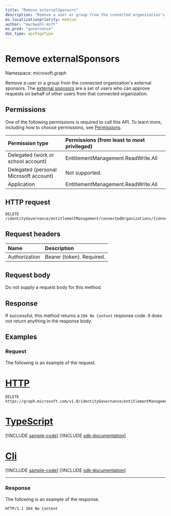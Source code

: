 ```yaml
---
title: "Remove externalSponsors"
description: "Remove a user or group from the connected organization's external sponsors."
ms.localizationpriority: medium
author: "markwahl-msft"
ms.prod: "governance"
doc_type: apiPageType
---
```


# Remove externalSponsors

Namespace: microsoft.graph

Remove a user or a group from the connected organization's external sponsors. The [external sponsors](../resources/externalsponsors.md) are a set of users who can approve requests on behalf of other users from that connected organization.


## Permissions
One of the following permissions is required to call this API. To learn more, including how to choose permissions, see [Permissions](/graph/permissions-reference).

|Permission type      | Permissions (from least to most privileged)              |
|:--------------------|:---------------------------------------------------------|
|Delegated (work or school account)     | EntitlementManagement.ReadWrite.All |
|Delegated (personal Microsoft account) | Not supported.    |
|Application | EntitlementManagement.ReadWrite.All |

## HTTP request
<!-- { "blockType": "ignored" } -->
```http
DELETE /identityGovernance/entitlementManagement/connectedOrganizations/{connectedOrganizationId}/externalSponsors/{id}/$ref
```
## Request headers
| Name       | Description|
|:---------------|:----------|
| Authorization  | Bearer {token}. Required. |

## Request body
Do not supply a request body for this method.

## Response
If successful, this method returns a `204 No Content` response code. It does not return anything in the response body.


## Examples

### Request

The following is an example of the request.


# [HTTP](#tab/http)
<!-- {
  "blockType": "request",
  "name": "delete_externalsponsor_from_connectedorganization"
}
-->
``` http
DELETE https://graph.microsoft.com/v1.0/identityGovernance/entitlementManagement/connectedOrganizations/{connectedOrganizationId}/externalSponsors/{id}/$ref
```

# [TypeScript](#tab/typescript)
[!INCLUDE [sample-code](../includes/snippets/typescript/delete-externalsponsor-from-connectedorganization-typescript-snippets.md)]
[!INCLUDE [sdk-documentation](../includes/snippets/snippets-sdk-documentation-link.md)]

# [Cli](#tab/cli)
[!INCLUDE [sample-code](../includes/snippets/cli/delete-externalsponsor-from-connectedorganization-cli-snippets.md)]
[!INCLUDE [sdk-documentation](../includes/snippets/snippets-sdk-documentation-link.md)]

---

### Response

The following is an example of the response.

<!-- {
  "blockType": "response"
} -->
```http
HTTP/1.1 204 No Content
```

